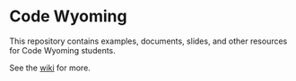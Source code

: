 # Code Wyoming
This repository contains examples, documents, slides, and other resources for Code Wyoming students.

See the [wiki][wiki] for more.

[wiki]: https://github.com/PitchEngine/code-wyoming/wiki "Code Wyoming Wiki"
